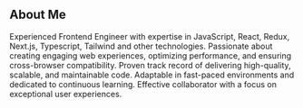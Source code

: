 

   ## About Me
 
Experienced Frontend Engineer with expertise in JavaScript, React, Redux, Next.js, Typescript, Tailwind and other technologies. Passionate about creating engaging web experiences, optimizing performance, and ensuring cross-browser compatibility. Proven track record of delivering high-quality, scalable, and maintainable code. Adaptable in fast-paced environments and dedicated to continuous learning. Effective collaborator with a focus on exceptional user experiences.

